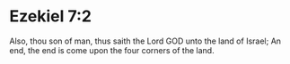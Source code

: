 # Ezekiel 7:2

Also, thou son of man, thus saith the Lord GOD unto the land of Israel; An end, the end is come upon the four corners of the land.
